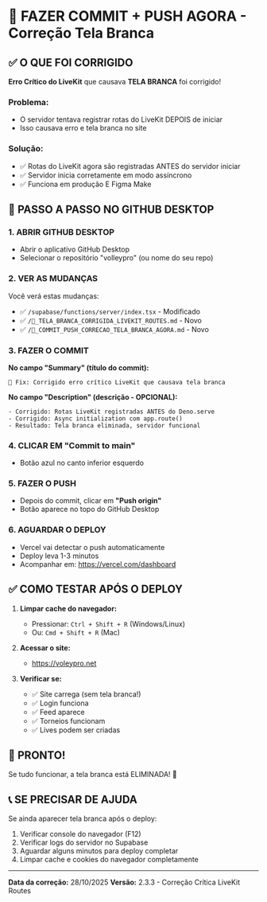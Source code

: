 # 🚀 FAZER COMMIT + PUSH AGORA - Correção Tela Branca

## ✅ O QUE FOI CORRIGIDO

**Erro Crítico do LiveKit** que causava **TELA BRANCA** foi corrigido!

### Problema:
- O servidor tentava registrar rotas do LiveKit DEPOIS de iniciar
- Isso causava erro e tela branca no site

### Solução:
- ✅ Rotas do LiveKit agora são registradas ANTES do servidor iniciar
- ✅ Servidor inicia corretamente em modo assíncrono
- ✅ Funciona em produção E Figma Make

## 🎯 PASSO A PASSO NO GITHUB DESKTOP

### 1. ABRIR GITHUB DESKTOP
- Abrir o aplicativo GitHub Desktop
- Selecionar o repositório "volleypro" (ou nome do seu repo)

### 2. VER AS MUDANÇAS
Você verá estas mudanças:
- ✅ `/supabase/functions/server/index.tsx` - Modificado
- ✅ `/🔧_TELA_BRANCA_CORRIGIDA_LIVEKIT_ROUTES.md` - Novo
- ✅ `/🚀_COMMIT_PUSH_CORRECAO_TELA_BRANCA_AGORA.md` - Novo

### 3. FAZER O COMMIT

**No campo "Summary" (título do commit):**
```
🔧 Fix: Corrigido erro crítico LiveKit que causava tela branca
```

**No campo "Description" (descrição - OPCIONAL):**
```
- Corrigido: Rotas LiveKit registradas ANTES do Deno.serve
- Corrigido: Async initialization com app.route()
- Resultado: Tela branca eliminada, servidor funcional
```

### 4. CLICAR EM "Commit to main"
- Botão azul no canto inferior esquerdo

### 5. FAZER O PUSH
- Depois do commit, clicar em **"Push origin"**
- Botão aparece no topo do GitHub Desktop

### 6. AGUARDAR O DEPLOY
- Vercel vai detectar o push automaticamente
- Deploy leva 1-3 minutos
- Acompanhar em: https://vercel.com/dashboard

## ✅ COMO TESTAR APÓS O DEPLOY

1. **Limpar cache do navegador:**
   - Pressionar: `Ctrl + Shift + R` (Windows/Linux)
   - Ou: `Cmd + Shift + R` (Mac)

2. **Acessar o site:**
   - https://voleypro.net

3. **Verificar se:**
   - ✅ Site carrega (sem tela branca!)
   - ✅ Login funciona
   - ✅ Feed aparece
   - ✅ Torneios funcionam
   - ✅ Lives podem ser criadas

## 🎉 PRONTO!

Se tudo funcionar, a tela branca está ELIMINADA! 🚀

## 📞 SE PRECISAR DE AJUDA

Se ainda aparecer tela branca após o deploy:
1. Verificar console do navegador (F12)
2. Verificar logs do servidor no Supabase
3. Aguardar alguns minutos para deploy completar
4. Limpar cache e cookies do navegador completamente

---

**Data da correção:** 28/10/2025
**Versão:** 2.3.3 - Correção Crítica LiveKit Routes
